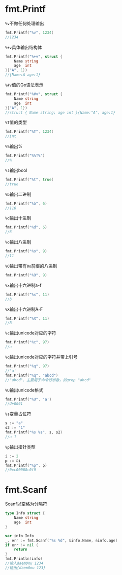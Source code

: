 # fmt.Printf

`%v`不做任何处理输出
```go
fmt.Printf("%v", 1234)
//1234
```
`%+v`具体输出结构体
```go
fmt.Printf("%+v", struct {  
    Name string  
    age  int  
}{"A", 1})
//{Name:A age:1}
```
`%#v`值的Go语法表示
```go
fmt.Printf("%#v", struct {  
    Name string  
    age  int  
}{"A", 1})
//struct { Name string; age int }{Name:"A", age:1}
```
`%T`值的类型
```go
fmt.Printf("%T", 1234)
//int
```
`%%`输出%
```go
fmt.Printf("%%T%")
//%
```
`%t`输出bool
```go
fmt.Printf("%t", true)
//true
```
`%b`输出二进制
```go
fmt.Printf("%b", 6)
//110
```
`%d`输出十进制
```go
fmt.Printf("%d", 6)
//6
```
`%o`输出八进制
```go
fmt.Printf("%o", 9)
//11
```
`%O`输出带有`0o`前缀的八进制
```go
fmt.Printf("%O", 9)
```
`%x`输出十六进制a-f
```go
fmt.Printf("%x", 11)
//b
```
`%X`输出十六进制A-F
```go
fmt.Printf("%X", 11)
//B
```
`%c`输出unicode对应的字符
```go
fmt.Printf("%c", 97)
//a
```
`%q`输出unicode对应的字符并带上引号
```go
fmt.Printf("%q", 97)
//'a'
fmt.Printf("%q", "abcd")
//"abcd"，主要用于命令行参数，如grep "abcd"
```
`%U`输出unicode格式
```go
fmt.Printf("%U", 'a')
//U+0061
```
`%s`变量占位符
```go
s := "a"  
s2 := "1"  
fmt.Printf("%s %s", s, s2)
//a 1
```
`%p`输出指针类型
```go
i := 2  
p := &i  
fmt.Printf("%p", p)
//0xc00008c0f0
```

# fmt.Scanf
Scanf以空格为分隔符
```go
type Info struct {  
    Name string  
    age  int  
}

var info Info  
_, err := fmt.Scanf("%s %d", &info.Name, &info.age)  
if err != nil {  
    return  
}  
fmt.Println(info)
//输入daem0nu 1234
//输出{daem0nu 123}
```

